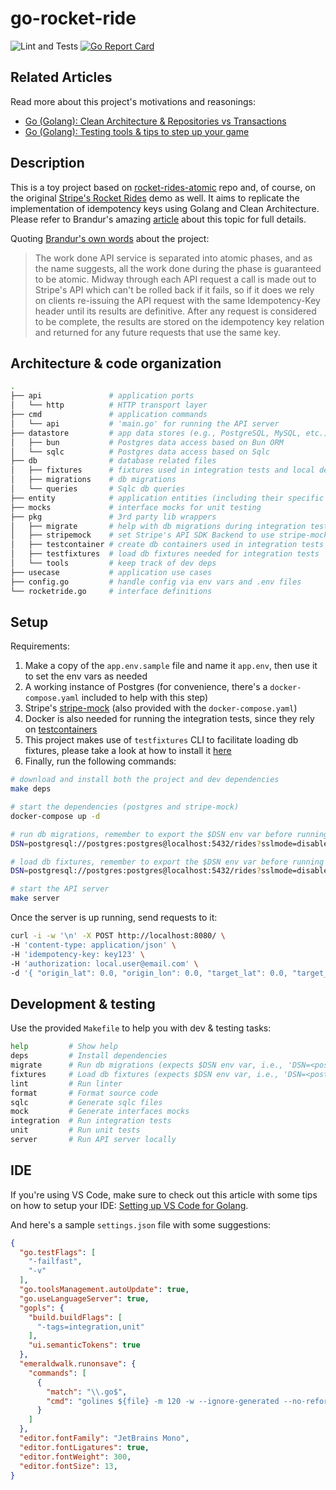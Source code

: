 # go-rocket-ride
![Lint and Tests](https://github.com/rafael-piovesan/go-rocket-ride/actions/workflows/lint-tests.yml/badge.svg)
[![Go Report Card](https://goreportcard.com/badge/github.com/rafael-piovesan/go-rocket-ride)](https://goreportcard.com/report/github.com/rafael-piovesan/go-rocket-ride)

## Related Articles
Read more about this project's motivations and reasonings:
* [Go (Golang): Clean Architecture & Repositories vs Transactions](https://medium.com/@rubens.piovesan/go-golang-clean-architecture-repositories-vs-transactions-9b3b7c953463)
* [Go (Golang): Testing tools & tips to step up your game](https://medium.com/@rubens.piovesan/go-golang-testing-tools-tips-to-step-up-your-game-4ed165a5b3b5)

## Description
This is a toy project based on [rocket-rides-atomic](https://github.com/brandur/rocket-rides-atomic) repo and, of course, on the original [Stripe's Rocket Rides](https://github.com/stripe/stripe-connect-rocketrides) demo as well. It aims to replicate the implementation of idempotency keys using Golang and Clean Architecture. Please refer to Brandur's amazing [article](https://brandur.org/idempotency-keys) about this topic for full details.

Quoting [Brandur's own words](https://github.com/brandur/rocket-rides-atomic#rocket-rides-atomic-) about the project:

>The work done API service is separated into atomic phases, and as the name suggests, all the work done during the phase is guaranteed to be atomic. Midway through each API request a call is made out to Stripe's API which can't be rolled back if it fails, so if it does we rely on clients re-issuing the API request with the same Idempotency-Key header until its results are definitive. After any request is considered to be complete, the results are stored on the idempotency key relation and returned for any future requests that use the same key.


## Architecture & code organization

```sh
.
├── api               # application ports
│   └── http          # HTTP transport layer
├── cmd               # application commands
│   └── api           # 'main.go' for running the API server
├── datastore         # app data stores (e.g., PostgreSQL, MySQL, etc.)
│   ├── bun           # Postgres data access based on Bun ORM 
│   └── sqlc          # Postgres data access based on Sqlc
├── db                # database related files
│   ├── fixtures      # fixtures used in integration tests and local development
│   ├── migrations    # db migrations
│   └── queries       # Sqlc db queries
├── entity            # application entities (including their specific enum types)
├── mocks             # interface mocks for unit testing
├── pkg               # 3rd party lib wrappers
│   ├── migrate       # help with db migrations during integration tests
│   ├── stripemock    # set Stripe's API SDK Backend to use stripe-mock
│   ├── testcontainer # create db containers used in integration tests
│   ├── testfixtures  # load db fixtures needed for integration tests
│   └── tools         # keep track of dev deps
├── usecase           # application use cases
├── config.go         # handle config via env vars and .env files
└── rocketride.go     # interface definitions
```

## Setup

Requirements:
1. Make a copy of the `app.env.sample` file and name it `app.env`, then use it to set the env vars as needed
1. A working instance of Postgres (for convenience, there's a `docker-compose.yaml` included to help with this step)
1. Stripe's [stripe-mock](https://github.com/stripe/stripe-mock) (also provided with the `docker-compose.yaml`)
1. Docker is also needed for running the integration tests, since they rely on [testcontainers](https://github.com/testcontainers/testcontainers-go)
1. This project makes use of `testfixtures` CLI to facilitate loading db fixtures, please take a look at how to install it [here](https://github.com/go-testfixtures/testfixtures#cli)
1. Finally, run the following commands:

```sh
# download and install both the project and dev dependencies
make deps

# start the dependencies (postgres and stripe-mock)
docker-compose up -d

# run db migrations, remember to export the $DSN env var before running it
DSN=postgresql://postgres:postgres@localhost:5432/rides?sslmode=disable make migrate

# load db fixtures, remember to export the $DSN env var before running it
DSN=postgresql://postgres:postgres@localhost:5432/rides?sslmode=disable make fixtures

# start the API server
make server
```
Once the server is up running, send requests to it:
```sh
curl -i -w '\n' -X POST http://localhost:8080/ \
-H 'content-type: application/json' \
-H 'idempotency-key: key123' \
-H 'authorization: local.user@email.com' \
-d '{ "origin_lat": 0.0, "origin_lon": 0.0, "target_lat": 0.0, "target_lon": 0.0 }'
```

## Development & testing

Use the provided `Makefile` to help you with dev & testing tasks:

```sh
help         # Show help
deps         # Install dependencies
migrate      # Run db migrations (expects $DSN env var, i.e., 'DSN=<postgres dsn> make migrate')
fixtures     # Load db fixtures (expects $DSN env var, i.e., 'DSN=<postgres dsn> make fixtures')
lint         # Run linter
format       # Format source code
sqlc         # Generate sqlc files
mock         # Generate interfaces mocks
integration  # Run integration tests
unit         # Run unit tests
server       # Run API server locally
```

## IDE
If you're using VS Code, make sure to check out this article with some tips on how to setup your IDE: [Setting up VS Code for Golang](https://medium.com/@rubens.piovesan/setting-up-vs-code-for-golang-2021-4cb6ebdd557c).

And here's a sample `settings.json` file with some suggestions:

```json
{
  "go.testFlags": [
    "-failfast",
    "-v"
  ],
  "go.toolsManagement.autoUpdate": true,
  "go.useLanguageServer": true,
  "gopls": {
    "build.buildFlags": [
      "-tags=integration,unit"
    ],
    "ui.semanticTokens": true
  },
  "emeraldwalk.runonsave": {
    "commands": [
      {
        "match": "\\.go$",
        "cmd": "golines ${file} -m 120 -w --ignore-generated --no-reformat-tags"
      }
    ]
  },
  "editor.fontFamily": "JetBrains Mono",
  "editor.fontLigatures": true,
  "editor.fontWeight": 300,
  "editor.fontSize": 13,
}
```